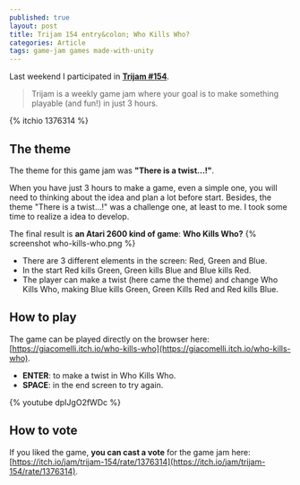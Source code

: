 ```yaml
---
published: true
layout: post
title: Trijam 154 entry&colon; Who Kills Who?
categories: Article
tags: game-jam games made-with-unity
---
```

Last weekend I participated in **[Trijam #154](https://itch.io/jam/trijam-154)**.

> Trijam is a weekly game jam where your goal is to make something playable (and fun!) in just 3 hours.

{% itchio 1376314 %}

## The theme
The theme for this game jam was **"There is a twist...!"**.

When you have just 3 hours to make a game, even a simple one, you will need to thinking about the idea and plan a lot before start.
Besides, the theme "There is a twist...!" was a challenge one, at least to me. I took some time to realize a idea to develop.


The final result is **an Atari 2600 kind of game**: **Who Kills Who?**
{% screenshot who-kills-who.png %}
* There are 3 different elements in the screen: Red, Green and Blue.
* In the start Red kills Green, Green kills Blue and Blue kills Red. 
* The player can make a twist (here came the theme) and change Who Kills Who, making Blue kills Green, Green Kills Red and Red kills Blue.

## How to play
The game can be played directly on the browser here: [https://giacomelli.itch.io/who-kills-who](https://giacomelli.itch.io/who-kills-who).

* **ENTER**: to make a twist in Who Kills Who.
* **SPACE**: in the end screen to try again.

{% youtube dpIJgO2fWDc %}

## How to vote
If you liked the game, **you can cast a vote** for the game jam here: [https://itch.io/jam/trijam-154/rate/1376314](https://itch.io/jam/trijam-154/rate/1376314).